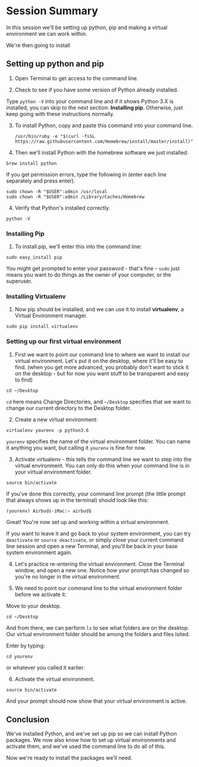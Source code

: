 # Session Summary

In this session we'll be setting up python, pip and making a virtual environment we can work within.

We're then going to install

## Setting up python and pip

1. Open Terminal to get access to the command line.

2. Check to see if you have some version of Python already installed.

  Type `python -V` into your command line and if it shows Python 3.X is installed, you can skip to the next section: **Installing pip**. Otherwise, just keep going with these instructions normally.

3. To install Python, copy and paste this command into your command line.

    `/usr/bin/ruby -e "$(curl -fsSL https://raw.githubusercontent.com/Homebrew/install/master/install)"`

3. Then we'll install Python with the homebrew software we just installed.

  `brew install python`

  If you get permission errors, type the following in (enter each line separately and press enter).
```
sudo chown -R "$USER":admin /usr/local
sudo chown -R "$USER":admin /Library/Caches/Homebrew
```

4. Verify that Python's installed correctly.

  `python -V`

### Installing Pip

1. To install pip, we'll enter this into the command line:

  `sudo easy_install pip`

  You might get prompted to enter your password - that's fine -  `sudo` just means you want to do things as the owner of your computer, or the superuser.

### Installing Virtualenv

1. Now pip should be installed, and we can use it to install **virtualenv**, a Virtual Environment manager.

  `sudo pip install virtualenv`

### Setting up our first virtual environment

1. First we want to point our command line to where we want to install our virtual environment. Let's put it on the desktop, where it'll be easy to find. (when you get more advanced, you probably don't want to stick it on the desktop - but for now you want stuff to be transparent and easy to find)

  `cd ~/Desktop`

  `cd` here means Change Directories, and `~/Desktop` specifies that we want to change our current directory to the Desktop folder.

2. Create a new virtual environment:

  `virtualenv yourenv -p python3.6`

  `yourenv` specifies the name of the virtual environment folder. You can name it anything you want, but calling it `yourenv` is fine for now.

3. Activate virtualenv - this tells the command line we want to step into the virtual environment. You can only do this when your command line is in your virtual environment folder.

  `source bin/activate`

If you've done this correctly, your command line prompt (the little prompt that always shows up in the terminal) should look like this:

`(yourenv) Airbuds-iMac:~ airbud$`

Great! You're now set up and working within a virtual environment.

If you want to leave it and go back to your system environment, you can try `deactivate` or `source deactivate`, or simply close your current command line session and open a new Terminal, and you'll be back in your base system environment again.

4. Let's practice re-entering the virtual environment. Close the Terminal window, and open a new one. Notice how your prompt has changed so you're no longer in the virtual environment.

5. We need to point our command line to the virtual environment folder before we activate it.

  Move to your desktop.

  `cd ~/Desktop`

  And from there, we can perform `ls` to see what folders are on the desktop. Our virtual environment folder should be among the folders and files lsited.

  Enter by typing:

  `cd yourenv`

  or whatever you called it earlier.

6. Activate the virtual environment.

  `source bin/activate`

  And your prompt should now show that your virtual environment is active.


## Conclusion

We've installed Python, and we've set up pip so we can install Python packages. We now also know how to set up virtual environments and activate them, and we've used the command line to do all of this.

Now we're ready to install the packages we'll need.
